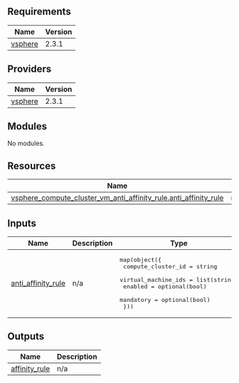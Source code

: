 ## Requirements

| Name | Version |
|------|---------|
| <a name="requirement_vsphere"></a> [vsphere](#requirement\_vsphere) | 2.3.1 |

## Providers

| Name | Version |
|------|---------|
| <a name="provider_vsphere"></a> [vsphere](#provider\_vsphere) | 2.3.1 |

## Modules

No modules.

## Resources

| Name | Type |
|------|------|
| [vsphere_compute_cluster_vm_anti_affinity_rule.anti_affinity_rule](https://registry.terraform.io/providers/hashicorp/vsphere/2.3.1/docs/resources/compute_cluster_vm_anti_affinity_rule) | resource |

## Inputs

| Name | Description | Type | Default | Required |
|------|-------------|------|---------|:--------:|
| <a name="input_anti_affinity_rule"></a> [anti\_affinity\_rule](#input\_anti\_affinity\_rule) | n/a | <pre>map(object({<br>    compute_cluster_id  = string<br>    virtual_machine_ids = list(string)<br>    enabled             = optional(bool)<br>    mandatory           = optional(bool)<br>  }))</pre> | n/a | yes |

## Outputs

| Name | Description |
|------|-------------|
| <a name="output_affinity_rule"></a> [affinity\_rule](#output\_affinity\_rule) | n/a |
